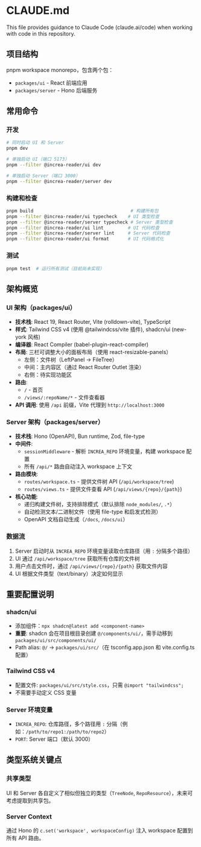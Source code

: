 # CLAUDE.md

This file provides guidance to Claude Code (claude.ai/code) when working with code in this repository.

## 项目结构

pnpm workspace monorepo，包含两个包：
- `packages/ui` - React 前端应用
- `packages/server` - Hono 后端服务

## 常用命令

### 开发
```bash
# 同时启动 UI 和 Server
pnpm dev

# 单独启动 UI（端口 5173）
pnpm --filter @increa-reader/ui dev

# 单独启动 Server（端口 3000）
pnpm --filter @increa-reader/server dev
```

### 构建和检查
```bash
pnpm build                                    # 构建所有包
pnpm --filter @increa-reader/ui typecheck    # UI 类型检查
pnpm --filter @increa-reader/server typecheck # Server 类型检查
pnpm --filter @increa-reader/ui lint         # UI 代码检查
pnpm --filter @increa-reader/server lint     # Server 代码检查
pnpm --filter @increa-reader/ui format       # UI 代码格式化
```

### 测试
```bash
pnpm test  # 运行所有测试（目前尚未实现）
```

## 架构概览

### UI 架构（packages/ui）
- **技术栈**: React 19, React Router, Vite (rolldown-vite), TypeScript
- **样式**: Tailwind CSS v4 (使用 @tailwindcss/vite 插件), shadcn/ui (new-york 风格)
- **编译器**: React Compiler (babel-plugin-react-compiler)
- **布局**: 三栏可调整大小的面板布局（使用 react-resizable-panels）
  - 左侧：文件树（LeftPanel → FileTree）
  - 中间：主内容区（通过 React Router Outlet 渲染）
  - 右侧：待实现功能区
- **路由**:
  - `/` - 首页
  - `/views/:repoName/*` - 文件查看器
- **API 调用**: 使用 `/api` 前缀，Vite 代理到 `http://localhost:3000`

### Server 架构（packages/server）
- **技术栈**: Hono (OpenAPI), Bun runtime, Zod, file-type
- **中间件**:
  - `sessionMiddleware` - 解析 `INCREA_REPO` 环境变量，构建 workspace 配置
  - 所有 `/api/*` 路由自动注入 workspace 上下文
- **路由模块**:
  - `routes/workspace.ts` - 提供文件树 API (`/api/workspace/tree`)
  - `routes/views.ts` - 提供文件查看 API (`/api/views/{repo}/{path}`)
- **核心功能**:
  - 递归构建文件树，支持排除模式（默认排除 `node_modules/`, `.*`）
  - 自动检测文本/二进制文件（使用 file-type 和启发式检测）
  - OpenAPI 文档自动生成（`/docs`, `/docs/ui`）

### 数据流
1. Server 启动时从 `INCREA_REPO` 环境变量读取仓库路径（用 `:` 分隔多个路径）
2. UI 通过 `/api/workspace/tree` 获取所有仓库的文件树
3. 用户点击文件时，通过 `/api/views/{repo}/{path}` 获取文件内容
4. UI 根据文件类型（text/binary）决定如何显示

## 重要配置说明

### shadcn/ui
- 添加组件：`npx shadcn@latest add <component-name>`
- **重要**: shadcn 会在项目根目录创建 `@/components/ui/`，需手动移到 `packages/ui/src/components/ui/`
- Path alias: `@/` → `packages/ui/src/`（在 tsconfig.app.json 和 vite.config.ts 配置）

### Tailwind CSS v4
- 配置文件: `packages/ui/src/style.css`，只需 `@import "tailwindcss";`
- 不需要手动定义 CSS 变量

### Server 环境变量
- `INCREA_REPO`: 仓库路径，多个路径用 `:` 分隔（例如：`/path/to/repo1:/path/to/repo2`）
- `PORT`: Server 端口（默认 3000）

## 类型系统关键点

### 共享类型
UI 和 Server 各自定义了相似但独立的类型（`TreeNode`, `RepoResource`），未来可考虑提取到共享包。

### Server Context
通过 Hono 的 `c.set('workspace', workspaceConfig)` 注入 workspace 配置到所有 API 路由。
